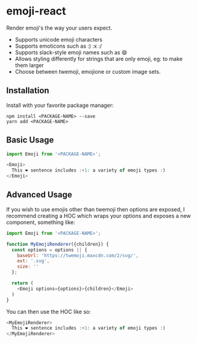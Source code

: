 # emoji-react

Render emoji's the way your users expect.

- Supports unicode emoji characters
- Supports emoticons such as :) :x :/
- Supports slack-style emoji names such as :smile:
- Allows styling differently for strings that are only emoji, eg: to make them larger
- Choose between twemoji, emojione or custom image sets.


## Installation

Install with your favorite package manager:
```
npm install <PACKAGE-NAME> --save
yarn add <PACKAGE-NAME>
```

## Basic Usage

```javascript
import Emoji from '<PACKAGE-NAME>';

<Emoji>
  This ❤️ sentence includes :+1: a variety of emoji types :)
</Emoji>
```

## Advanced Usage

If you wish to use emojis other than twemoji then options are exposed, I recommend
creating a HOC which wraps your options and exposes a new component, something like:

```javascript
import Emoji from '<PACKAGE-NAME>';

function MyEmojiRenderer({children}) {
  const options = options || {
    baseUrl: 'https://twemoji.maxcdn.com/2/svg/',
    ext: '.svg',
    size: ''
  };

  return (
    <Emoji options={options}>{children}</Emoji>
  )
}
```

You can then use the HOC like so:

```javascript
<MyEmojiRenderer>
  This ❤️ sentence includes :+1: a variety of emoji types :)
</MyEmojiRenderer>
